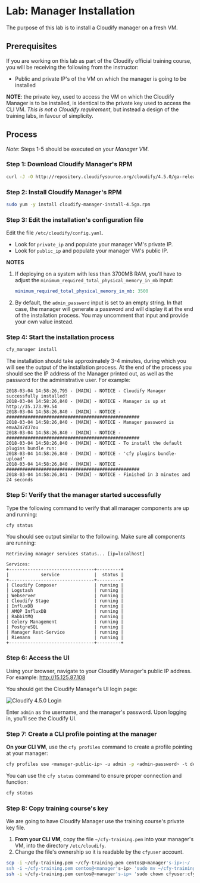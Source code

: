 # Lab: Manager Installation

The purpose of this lab is to install a Cloudify manager on a fresh VM.

## Prerequisites

If you are working on this lab as part of the Cloudify official training course, you will be receiving
the following from the instructor:

* Public and private IP's of the VM on which the manager is going to be installed

**NOTE**: the private key, used to access the VM on which the Cloudify Manager is to be installed, is identical
to the private key used to access the CLI VM. *This is not a Cloudify requirement*, but instead a design
of the training labs, in favour of simplicity.

## Process

*Note*: Steps 1-5 should be executed on your *Manager VM*.

### Step 1: Download Cloudify Manager's RPM

```bash
curl -J -O http://repository.cloudifysource.org/cloudify/4.5.0/ga-release/cloudify-manager-install-4.5ga.rpm
```

### Step 2: Install Cloudify Manager's RPM

```bash
sudo yum -y install cloudify-manager-install-4.5ga.rpm
```

### Step 3: Edit the installation's configuration file

Edit the file `/etc/cloudify/config.yaml`.

* Look for `private_ip` and populate your manager VM's private IP.
* Look for `public_ip` and populate your manager VM's public IP.

**NOTES**

1. If deploying on a system with less than 3700MB RAM, you'll have to adjust the `minimum_required_total_physical_memory_in_mb`
   input:

   ```yaml
   minimum_required_total_physical_memory_in_mb: 3500
   ```

2. By default, the `admin_password` input is set to an empty string. In that case, the manager will generate a password
   and will display it at the end of the installation process. You may uncomment that input and provide your own value
   instead.

### Step 4: Start the installation process

```bash
cfy_manager install
```

The installation should take approximately 3-4 minutes, during which you will see the output of the installation process.
At the end of the process you should see the IP address of the Manager printed out, as well as the password for the
administrative user. For example:

```
2018-03-04 14:58:26,795 - [MAIN] - NOTICE - Cloudify Manager successfully installed!
2018-03-04 14:58:26,840 - [MAIN] - NOTICE - Manager is up at http://35.173.99.54
2018-03-04 14:58:26,840 - [MAIN] - NOTICE - ##################################################
2018-03-04 14:58:26,840 - [MAIN] - NOTICE - Manager password is emvAZ47dJ7ou
2018-03-04 14:58:26,840 - [MAIN] - NOTICE - ##################################################
2018-03-04 14:58:26,840 - [MAIN] - NOTICE - To install the default plugins bundle run:
2018-03-04 14:58:26,840 - [MAIN] - NOTICE - 'cfy plugins bundle-upload'
2018-03-04 14:58:26,840 - [MAIN] - NOTICE - ##################################################
2018-03-04 14:58:26,841 - [MAIN] - NOTICE - Finished in 3 minutes and 24 seconds
```

### Step 5: Verify that the manager started successfully

Type the following command to verify that all manager components are up and running:

```bash
cfy status
```

You should see output similar to the following. Make sure all components are running:

```
Retrieving manager services status... [ip=localhost]

Services:
+--------------------------------+---------+
|            service             |  status |
+--------------------------------+---------+
| Cloudify Composer              | running |
| Logstash                       | running |
| Webserver                      | running |
| Cloudify Stage                 | running |
| InfluxDB                       | running |
| AMQP InfluxDB                  | running |
| RabbitMQ                       | running |
| Celery Management              | running |
| PostgreSQL                     | running |
| Manager Rest-Service           | running |
| Riemann                        | running |
+--------------------------------+---------+
```

### Step 6: Access the UI

Using your browser, navigate to your Cloudify Manager's public IP address. For example: http://15.125.87.108

You should get the Cloudify Manager's UI login page:

![Cloudify 4.5.0 Login](../../../raw/4.5/manager-installation/cfy-ui-login.png "Cloudify UI: Login")

Enter `admin` as the username, and the manager's password. Upon logging in, you'll see the Cloudify UI.

### Step 7: Create a CLI profile pointing at the manager

**On your CLI VM**, use the `cfy profiles` command to create a profile pointing at your manager:

```bash
cfy profiles use <manager-public-ip> -u admin -p <admin-password> -t default_tenant
```

You can use the `cfy status` command to ensure proper connection and function:

```bash
cfy status
```

### Step 8: Copy training course's key

We are going to have Cloudify Manager use the training course's private key file.

1.  **From your CLI VM**, copy the file `~/cfy-training.pem` into your manager's VM, into the directory `/etc/cloudify`.
2.  Change the file's ownership so it is readable by the `cfyuser` account.

```bash
scp -i ~/cfy-training.pem ~/cfy-training.pem centos@<manager's-ip>:~/
ssh -i ~/cfy-training.pem centos@<manager's-ip> 'sudo mv ~/cfy-training.pem /etc/cloudify'
ssh -i ~/cfy-training.pem centos@<manager's-ip> 'sudo chown cfyuser:cfyuser /etc/cloudify/cfy-training.pem'
```
